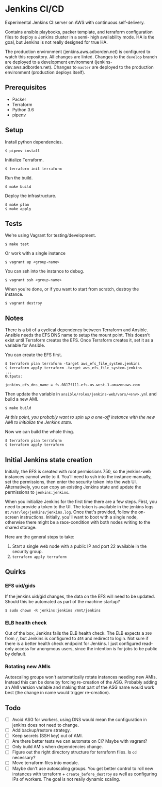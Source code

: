 # Jenkins CI/CD

Experimental Jenkins CI server on AWS with continuous self-delivery.

Contains ansible playbooks, packer template, and terraform configuration files
to deploy a Jenkins cluster in a semi- high availability mode. HA is the goal,
but Jenkins is not really designed for true HA.

The production environment (jenkins.aws.adborden.net) is configured to watch
this repository. All changes are linted. Changes to the `develop` branch are
deployed to a development environment (jenkins-dev.aws.adborden.net). Changes to
`master` are deployed to the production environment (production deploys itself).


## Prerequisites

- Packer
- Terraform
- Python 3.6
- [pipenv](https://docs.pipenv.org/en/latest/)


## Setup

Install python dependencies.

    $ pipenv install

Initialize Terraform.

    $ terraform init terraform

Run the build.

    $ make build

Deploy the infrastructure.

    $ make plan
    $ make apply


## Tests

We're using Vagrant for testing/development.

    $ make test

Or work with a single instance

    $ vagrant up <group-name>

You can ssh into the instance to debug.

    $ vagrant ssh <group-name>

When you're done, or if you want to start from scratch, destroy the instance.

    $ vagrant destroy


## Notes

There is a bit of a cyclical dependency between Terraform and Ansible. Ansible
needs the EFS DNS name to setup the mount point. This doesn't exist until
Terraform creates the EFS. Once Terraform creates it, set it as a variable for
Ansible.

You can create the EFS first.

    $ terraform plan terraform -target aws_efs_file_system.jenkins
    $ terraform apply terraform -target aws_efs_file_system.jenkins
    ...
    Outputs:

    jenkins_efs_dns_name = fs-0817f111.efs.us-west-1.amazonaws.com

Then update the variable in `ansible/roles/jenkins-web/vars/<env>.yml` and build
a new AMI.

    $ make build

_At this point, you probably want to spin up a one-off instance with the new AMI
to initialize the Jenkins state._

Now we can build the whole thing.

    $ terraform plan terraform
    $ terraform apply terraform


## Initial Jenkins state creation

Initially, the EFS is created with root permissions 750, so the jenkins-web
instances cannot write to it. You'll need to ssh into the instance manually, set
the permissions, then enter the security token into the web UI. Alternatively,
you can copy an existing Jenkins state and update the permissions to
`jenkins:jenkins`.

When you initialize Jenkins for the first time there are a few steps. First, you
need to provide a token to the UI. The token is available in the jenkins logs at
`/var/log/jenkins/jenkins.log`. Once that's provided, follow the on-screen
instructions. Initially, you'll want to boot with a single node, otherwise there
might be a race-condition with both nodes writing to the shared storage.

Here are the general steps to take:

1. Start a single web node with a public IP and port 22 available in the
   security group.
1. `terraform apply terraform`


## Quirks


### EFS uid/gids

If the jenkins uid/gid changes, the data on the EFS will need to be updated.
Should this be automated as part of the machine startup?

    $ sudo chown -R jenkins:jenkins /mnt/jenkins


### ELB health check

Out of the box, Jenkins fails the ELB health check. The ELB expects a `200` from
`/`, but Jenkins is configured to `403` and redirect to login. Not sure if there
is a better health check endpoint for Jenkins. I just configured read-only
access for anonymous users, since the intention is for jobs to be public by
default.


### Rotating new AMIs

Autoscaling groups won't automatically rotate instances needing new AMIs.
Instead this can be done by forcing re-creation of the ASG. Probably adding an
AMI version variable and making that part of the ASG name would work best (the
change in name would trigger re-creation).


## Todo

- [ ] Avoid ASG for workers, using DNS would mean the configuration in jenkins
  does not need to change.
- [ ] Add backup/restore strategy.
- [ ] Keep secrets (SSH key) out of AMI.
- [ ] Are there better tests we can automate on CI? Maybe with vagrant?
- [ ] Only build AMIs when dependencies change.
- [ ] Figure out the right directory structure for terraform files. Is `cd` necessary?
- [ ] Move terraform files into module.
- [ ] Maybe don't use autoscaling groups. You get better control to roll new
  instances with terraform + `create_before_destroy` as well as configuring IPs
  of workers. The goal is not really dynamic scaling.
